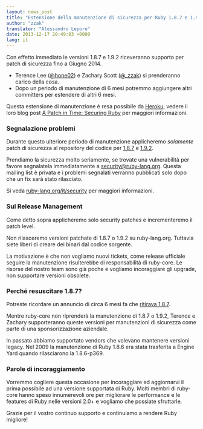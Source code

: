 ```yaml
---
layout: news_post
title: "Estensione della manutenzione di sicurezza per Ruby 1.8.7 e 1.9.2"
author: "zzak"
translator: "Alessandro Lepore"
date: 2013-12-17 20:49:03 +0000
lang: it
---
```


Con effetto immediato le versioni 1.8.7 e 1.9.2 riceveranno supporto per patch
di sicurezza fino a Giugno 2014.

* Terence Lee ([@hone02](https://twitter.com/hone02))
  e Zachary Scott ([@_zzak](https://twitter.com/_zzak))
  si prenderanno carico della cosa.
* Dopo un periodo di manutenzione di 6 mesi potremmo aggiungere
  altri committers per estendere di altri 6 mesi.

Questa estensione di manutenzione è resa possibile da [Heroku][heroku],
vedere il loro blog post [A Patch in Time: Securing Ruby][securing-ruby]
per maggiori informazioni.

### Segnalazione problemi

Durante questo ulteriore periodo di manutenzione applicheremo _solamente_
patch di sicurezza al repository del codice per [1.8.7][source-187]
e [1.9.2][source-192].

Prendiamo la sicurezza molto seriamente, se trovate una vulnerabilità per favore
segnalatela immediatamente a security@ruby-lang.org. Questa mailing list è
privata e i problemi segnalati verranno pubblicati solo dopo che un fix sarà
stato rilasciato.

Si veda [ruby-lang.org/it/security][security-it] per maggiori informazioni.

### Sul Release Management

Come detto sopra applicheremo solo security patches e incrementeremo
il patch level.

Non rilasceremo versioni patchate di 1.8.7 o 1.9.2 su ruby-lang.org.
Tuttavia siete liberi di creare dei binari dal codice sorgente.

La motivazione è che non vogliamo nuovi tickets, come release ufficiale seguire
la manutenzione risulterebbe di responsabilità di ruby-core. Le risorse del
nostro team sono già poche e vogliamo incoraggiare gli upgrade, non supportare
versioni obsolete.

### Perché resuscitare 1.8.7?

Potreste ricordare un annuncio di circa 6 mesi fa che
[ritirava 1.8.7][sunset-187-en].

Mentre ruby-core non riprenderà la manutenzione di 1.8.7 o 1.9.2, Terence e
Zachary supporteranno queste versioni per manutenzioni di sicurezza come parte
di una sponsorizzazione aziendale.

In passato abbiamo supportato vendors che volevano mantenere versioni legacy.
Nel 2009 la manutenzione di Ruby 1.8.6 era stata trasferita a Engine Yard
quando rilasciarono la 1.8.6-p369.

### Parole di incoraggiamento

Vorremmo cogliere questa occasione per incoraggiare ad aggiornarvi il prima
possibile ad una versione supportata di Ruby. Molti membri di ruby-core hanno
speso innumerevoli ore per migliorare le performance e le features di Ruby
nelle versioni 2.0+ e vogliamo che possiate sfruttarle.

Grazie per il vostro continuo supporto e continuiamo a rendere Ruby migliore!


[heroku]:        http://heroku.com/
[securing-ruby]: https://blog.heroku.com/archives/2013/12/5/a_patch_in_time_securing_ruby/
[source-187]:    http://bugs.ruby-lang.org/projects/ruby-187/repository
[source-192]:    http://bugs.ruby-lang.org/projects/ruby-192/repository
[security-it]:   https://www.ruby-lang.org/it/security/
[sunset-187-en]: https://www.ruby-lang.org/en/news/2013/06/30/we-retire-1-8-7/
